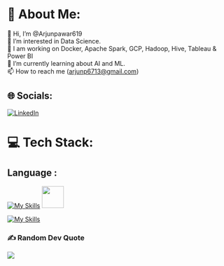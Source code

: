 
# 💫 About Me:
👋 Hi, I’m @Arjunpawar619<br>👀 I’m interested in Data Science.<br>🔭 I am working on Docker, Apache Spark, GCP, Hadoop, Hive, Tableau & Power BI<br>🌱 I’m currently learning about AI and ML.<br>📫 How to reach me (arjunp6713@gmail.com)


## 🌐 Socials:
[![LinkedIn](https://img.shields.io/badge/LinkedIn-%230077B5.svg?logo=linkedin&logoColor=white)](https://linkedin.com/in/https://www.linkedin.com/in/arjunpawar007) 

# 💻 Tech Stack:

## Language :

[![My Skills](https://skillicons.dev/icons?i=python,java,js)](https://skillicons.dev) <img width="50" height="50" src="https://user-images.githubusercontent.com/75730717/212503437-aa1eb2a7-ec73-4a04-a9b5-099a1e0eefd9.png"/>


[![My Skills](https://skillicons.dev/icons?i=python,docker,tableau,powerbi,apachespark,gcp,aws,hadoop,hive,js,cs,git,github,mysql,cassandra,flask,heroku,postgres,tensorflow,pytorch,vscode)](https://skillicons.dev)

### ✍️ Random Dev Quote
![](https://quotes-github-readme.vercel.app/api?type=horizontal&theme=radical)

<!-- Proudly created with GPRM ( https://gprm.itsvg.in ) -->
